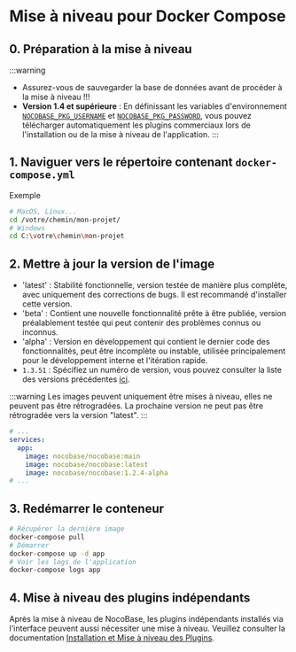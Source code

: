 # Mise à niveau pour Docker Compose

## 0. Préparation à la mise à niveau

:::warning
- Assurez-vous de sauvegarder la base de données avant de procéder à la mise à niveau !!!
- **Version 1.4 et supérieure** : En définissant les variables d'environnement [`NOCOBASE_PKG_USERNAME`](/welcome/getting-started/env#nocobase_pkg_username) et [`NOCOBASE_PKG_PASSWORD`](/welcome/getting-started/env#nocobase_pkg_password), vous pouvez télécharger automatiquement les plugins commerciaux lors de l'installation ou de la mise à niveau de l'application.
:::

## 1. Naviguer vers le répertoire contenant `docker-compose.yml`

Exemple

```bash
# MacOS, Linux...
cd /votre/chemin/mon-projet/
# Windows
cd C:\votre\chemin\mon-projet
```

## 2. Mettre à jour la version de l'image

- 'latest' : Stabilité fonctionnelle, version testée de manière plus complète, avec uniquement des corrections de bugs. Il est recommandé d'installer cette version.
- 'beta' : Contient une nouvelle fonctionnalité prête à être publiée, version préalablement testée qui peut contenir des problèmes connus ou inconnus.
- 'alpha' : Version en développement qui contient le dernier code des fonctionnalités, peut être incomplète ou instable, utilisée principalement pour le développement interne et l'itération rapide.
- `1.3.51` : Spécifiez un numéro de version, vous pouvez consulter la liste des versions précédentes [ici](https://hub.docker.com/r/nocobase/nocobase/tags).

:::warning
Les images peuvent uniquement être mises à niveau, elles ne peuvent pas être rétrogradées. La prochaine version ne peut pas être rétrogradée vers la version "latest".
:::

```yml
# ...
services:
  app:
    image: nocobase/nocobase:main
    image: nocobase/nocobase:latest
    image: nocobase/nocobase:1.2.4-alpha
# ...
```

## 3. Redémarrer le conteneur

```bash
# Récupérer la dernière image
docker-compose pull
# Démarrer
docker-compose up -d app
# Voir les logs de l'application
docker-compose logs app
```

## 4. Mise à niveau des plugins indépendants

Après la mise à niveau de NocoBase, les plugins indépendants installés via l'interface peuvent aussi nécessiter une mise à niveau. Veuillez consulter la documentation [Installation et Mise à niveau des Plugins](/welcome/getting-started/plugin).
